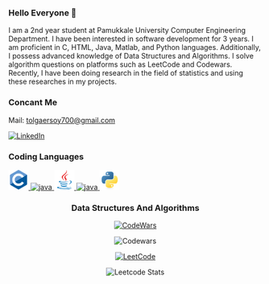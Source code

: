 ### Hello Everyone 👋
I am a 2nd year student at Pamukkale University Computer Engineering Department. I have been interested in software development for 3 years. I am proficient in C, HTML, Java, Matlab, and Python languages. Additionally, I possess advanced knowledge of Data Structures and Algorithms. I solve algorithm questions on platforms such as LeetCode and Codewars.
Recently, I have been doing research in the field of statistics and using these researches in my projects.

### Concant Me

Mail: tolgaersoy700@gmail.com

[![LinkedIn](https://img.shields.io/badge/-Linkedin-blue?style=for-the-badge&logo=linkedin)](https://www.linkedin.com/in/tolga-ersoy-466201245)


<center>

<h3 align="left">Coding Languages</h3>
<p align="left">  
  <a href="https://www.cprogramming.com/" target="_blank" rel="noreferrer"> <img src="https://raw.githubusercontent.com/devicons/devicon/master/icons/c/c-original.svg" alt="c" width="40" height="40"/> </a>
  <a href="https://html.spec.whatwg.org/" target="_blank" rel="noreferrer"> <img src="https://cdn.pixabay.com/photo/2017/08/05/11/16/logo-2582748_960_720.png" alt="java" width="40" height="40"/> </a> 
  <a href="https://www.java.com" target="_blank" rel="noreferrer"> <img src="https://raw.githubusercontent.com/devicons/devicon/master/icons/java/java-original.svg" alt="java" width="40" height="40"/> </a> 
   <a href="https://www.mathworks.com/" target="_blank" rel="noreferrer"> <img src="https://upload.wikimedia.org/wikipedia/commons/thumb/2/21/Matlab_Logo.png/1144px-Matlab_Logo.png" alt="java" width="40" height="40"/> </a> 
  <a href="https://www.python.org" target="_blank" rel="noreferrer"> <img src="https://raw.githubusercontent.com/devicons/devicon/master/icons/python/python-original.svg" alt="python" width="40" height="40"/> </a> 
  

  


  


  
 ### Data Structures And Algorithms
[![CodeWars](https://img.shields.io/badge/-codewars-black?style=for-the-badge&logo=codewars)](https://www.codewars.com/users/tolgaersoy)


![Codewars](https://github.r2v.ch/codewars?user=tolgaersoy&top_languages=true)


[![LeetCode](https://img.shields.io/badge/-leetcode-black?style=for-the-badge&logo=leetcode)](https://leetcode.com/tolgaersoy/)


![Leetcode Stats](https://leetcard.jacoblin.cool/tolgaersoy?theme=dark)

</center>

<center>




